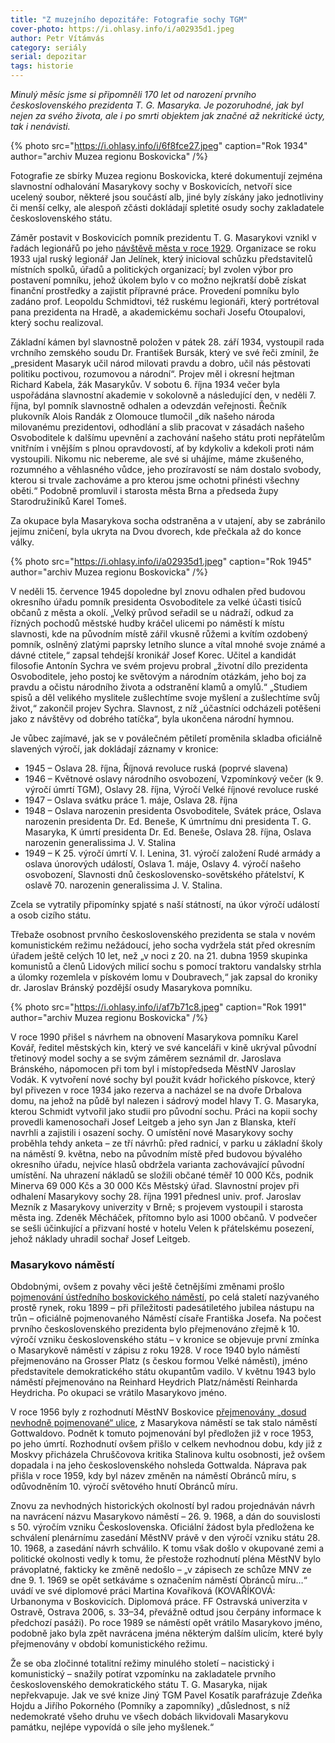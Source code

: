 ```yaml
---
title: "Z muzejního depozitáře: Fotografie sochy TGM"
cover-photo: https://i.ohlasy.info/i/a02935d1.jpeg
author: Petr Vítámvás
category: seriály
serial: depozitar
tags: historie
---
```


*Minulý měsíc jsme si připomněli 170 let od narození prvního československého prezidenta T. G. Masaryka. Je pozoruhodné, jak byl nejen za svého života, ale i po smrti objektem jak značné až nekritické úcty, tak i nenávisti.*

{% photo src="https://i.ohlasy.info/i/6f8fce27.jpeg" caption="Rok 1934" author="archiv Muzea regionu Boskovicka" /%}

Fotografie ze sbírky Muzea regionu Boskovicka, které dokumentují zejména slavnostní odhalování Masarykovy sochy v Boskovicích, netvoří sice ucelený soubor, některé jsou součástí alb, jiné byly získány jako jednotliviny či menší celky, ale alespoň zčásti dokládají spletité osudy sochy zakladatele československého státu. 

Záměr postavit v Boskovicích pomník prezidentu T. G. Masarykovi vznikl v řadách legionářů po jeho [návštěvě města v roce 1929](https://ohlasy.info/clanky/2018/11/obraz-tgm). Organizace se roku 1933 ujal ruský legionář Jan Jelínek, který inicioval schůzku představitelů místních spolků, úřadů a politických organizací; byl zvolen výbor pro postavení pomníku, jehož úkolem bylo v co možno nejkratší době získat finanční prostředky a zajistit přípravné práce. Provedení pomníku bylo zadáno prof. Leopoldu Schmidtovi, též ruskému legionáři, který portrétoval pana prezidenta na Hradě, a akademickému sochaři Josefu Otoupalovi, který sochu realizoval.

Základní kámen byl slavnostně položen v pátek 28. září 1934, vystoupil rada vrchního zemského soudu Dr. František Bursák, který ve své řeči zmínil, že „president Masaryk učil národ milovati pravdu a dobro, učil nás pěstovati politiku poctivou, rozumovou a národní“. Projev měl i okresní hejtman Richard Kabela, žák Masarykův. V sobotu 6. října 1934 večer byla uspořádána slavnostní akademie v sokolovně a následující den, v neděli 7. října, byl pomník slavnostně odhalen a odevzdán veřejnosti. Řečník plukovník Alois Randák z Olomouce tlumočil „dík našeho národa milovanému prezidentovi, odhodlání a slib pracovat v zásadách našeho Osvoboditele k dalšímu upevnění a zachování našeho státu proti nepřátelům vnitřním i vnějším s plnou opravdovostí, ať by kdykoliv a kdekoli proti nám vystoupili. Nikomu nic nebereme, ale své si uhájíme, máme zkušeného, rozumného a věhlasného vůdce, jeho prozíravostí se nám dostalo svobody, kterou si trvale zachováme a pro kterou jsme ochotni přinésti všechny oběti.“ Podobně promluvil i starosta města Brna a předseda župy Starodružiníků Karel Tomeš.

Za okupace byla Masarykova socha odstraněna a v utajení, aby se zabránilo jejímu zničení, byla ukryta na Dvou dvorech, kde přečkala až do konce války.

{% photo src="https://i.ohlasy.info/i/a02935d1.jpeg" caption="Rok 1945" author="archiv Muzea regionu Boskovicka" /%}

V neděli 15. července 1945 dopoledne byl znovu odhalen před budovou okresního úřadu pomník presidenta Osvoboditele za velké účasti tisíců občanů z města a okolí. „Velký průvod seřadil se u nádraží, odkud za řízných pochodů městské hudby kráčel ulicemi po náměstí k místu slavnosti, kde na původním místě zářil vkusně růžemi a kvítím ozdobený pomník, oslněný zlatými paprsky letního slunce a vítal mnohé svoje známé a dávné ctitele,“ zapsal tehdejší kronikář Josef Korec. Učitel a kandidát filosofie Antonín Sychra ve svém projevu probral „životní dílo prezidenta Osvoboditele, jeho postoj ke světovým a národním otázkám, jeho boj za pravdu a očistu národního života a odstranění klamů a omylů.“ „Studiem spisů a děl velikého myslitele zušlechtíme svoje myšlení a zušlechtíme svůj život,“ zakončil projev Sychra. Slavnost, z níž „účastníci odcházeli potěšeni jako z návštěvy od dobrého tatíčka“, byla ukončena národní hymnou.

Je vůbec zajímavé, jak se v poválečném pětiletí proměnila skladba oficiálně slavených výročí, jak dokládají záznamy v kronice:

* 1945 – Oslava 28. října, Říjnová revoluce ruská (poprvé slavena)
* 1946 – Květnové oslavy národního osvobození, Vzpomínkový večer (k 9. výročí úmrtí TGM), Oslavy 28. října, Výročí Velké říjnové revoluce ruské
* 1947 – Oslava svátku práce 1. máje, Oslava 28. října
* 1948 – Oslava narozenin presidenta Osvoboditele, Svátek práce, Oslava narozenin presidenta Dr. Ed. Beneše, K úmrtnímu dni presidenta T. G. Masaryka, K úmrtí presidenta Dr. Ed. Beneše, Oslava 28. října, Oslava narozenin generalissima J. V. Stalina
* 1949 – K 25. výročí úmrtí V. I. Lenina, 31. výročí založení Rudé armády a oslava únorových událostí, Oslava 1. máje, Oslavy 4. výročí našeho osvobození, Slavnosti dnů československo-sovětského přátelství, K oslavě 70. narozenin generalissima J. V. Stalina.

Zcela se vytratily připomínky spjaté s naší státností, na úkor výročí událostí a osob cizího státu.

Třebaže osobnost prvního československého prezidenta se stala v novém komunistickém režimu nežádoucí, jeho socha vydržela stát před okresním úřadem ještě celých 10 let, než „v noci z 20. na 21. dubna 1959 skupinka komunistů a členů Lidových milicí sochu s pomocí traktoru vandalsky strhla a úlomky rozemlela v pískovém lomu v Doubravech,“ jak zapsal do kroniky dr. Jaroslav Bránský pozdější osudy Masarykova pomníku.

{% photo src="https://i.ohlasy.info/i/af7b71c8.jpeg" caption="Rok 1991" author="archiv Muzea regionu Boskovicka" /%}

V roce 1990 přišel s návrhem na obnovení Masarykova pomníku Karel Kovář, ředitel městských kin, který ve své kanceláři v kině ukrýval původní třetinový model sochy a se svým záměrem seznámil dr. Jaroslava Bránského, nápomocen při tom byl i místopředseda MěstNV Jaroslav Vodák.  K vytvoření nové sochy byl použit kvádr hořického pískovce, který byl přivezen v roce 1934 jako rezerva a nacházel se na dvoře Drbalova domu, na jehož na půdě byl nalezen i sádrový model hlavy T. G. Masaryka, kterou Schmidt vytvořil jako studii pro původní sochu. Práci na kopii sochy provedli kamenosochaři Josef Leitgeb a jeho syn Jan z Blanska, kteří navrhli a zajistili i osazení sochy. O umístění nové Masarykovy sochy proběhla tehdy anketa – ze tří návrhů: před radnicí, v parku u základní školy na náměstí 9. května, nebo na původním místě před budovou bývalého okresního úřadu, nejvíce hlasů obdržela varianta zachovávající původní umístění. Na uhrazení nákladů se složili občané téměř 10 000 Kčs, podnik Minerva 69 000 Kčs a 30 000 Kčs Městský úřad. Slavnostní projev při odhalení Masarykovy sochy 28. října 1991 přednesl univ. prof. Jaroslav Mezník z Masarykovy univerzity v Brně; s projevem vystoupil i starosta města ing. Zdeněk Měcháček, přítomno bylo asi 1000 občanů. V podvečer se sešli účinkující a přizvaní hosté v hotelu Velen k přátelskému posezení, jehož náklady uhradil sochař Josef Leitgeb.

### Masarykovo náměstí

Obdobnými, ovšem z povahy věci ještě četnějšími změnami prošlo [pojmenování ústředního boskovického náměstí](https://ohlasy.info/clanky/2015/09/mapy-boskovic.html), po celá staletí nazývaného prostě rynek, roku 1899 – při příležitosti padesátiletého jubilea nástupu na trůn – oficiálně pojmenovaného Náměstí císaře Františka Josefa. Na počest prvního československého prezidenta bylo přejmenováno zřejmě k 10. výročí vzniku československého státu – v kronice se objevuje první zmínka o Masarykově náměstí v zápisu z roku 1928. V roce 1940 bylo náměstí přejmenováno na Grosser Platz (s českou formou Velké náměstí), jméno představitele demokratického státu okupantům vadilo. V květnu 1943 bylo náměstí přejmenováno na Reinhard Heydrich Platz/náměstí Reinharda Heydricha. Po okupaci se vrátilo Masarykovo jméno. 

V roce 1956 byly z rozhodnutí MěstNV Boskovice [přejmenovány „dosud nevhodně pojmenované“ ulice](https://ohlasy.info/clanky/2015/11/nazvy-ulic.html), z Masarykova náměstí se tak stalo náměstí Gottwaldovo. Podnět k tomuto pojmenování byl předložen již v roce 1953, po jeho úmrtí. Rozhodnutí ovšem přišlo v celkem nevhodnou dobu, kdy již z Moskvy přicházela Chruščovova kritika Stalinova kultu osobnosti, jež ovšem dopadala i na jeho československého nohsleda Gottwalda. Náprava pak přišla v roce 1959, kdy byl název změněn na náměstí Obránců míru, s odůvodněním 10. výročí světového hnutí Obránců míru.

Znovu za nevhodných historických okolností byl radou projednáván návrh na navrácení názvu Masarykovo náměstí – 26. 9. 1968, a dán do souvislosti s 50. výročím vzniku Československa. Oficiální žádost byla předložena ke schválení plenárnímu zasedání MěstNV právě v den výročí vzniku státu 28. 10. 1968, a zasedání návrh schválilo. K tomu však došlo v okupované zemi a politické okolnosti vedly k tomu, že přestože rozhodnutí pléna MěstNV bylo právoplatné, fakticky ke změně nedošlo – „v zápisech ze schůze MNV ze dne 9. 1. 1969 se opět setkáváme s označením náměstí Obránců míru…“ uvádí ve své diplomové práci Martina Kovaříková (KOVAŘÍKOVÁ: Urbanonyma v Boskovicích. Diplomová práce. FF Ostravská univerzita v Ostravě, Ostrava 2006, s. 33–34, převážně odtud jsou čerpány informace k předchozí pasáži). Po roce 1989 se náměstí opět vrátilo Masarykovo jméno, podobně jako byla zpět navrácena jména některým dalším ulicím, které byly přejmenovány v období komunistického režimu.

Že se oba zločinné totalitní režimy minulého století – nacistický i komunistický – snažily potírat vzpomínku na zakladatele prvního československého demokratického státu T. G. Masaryka, nijak nepřekvapuje. Jak ve své knize Jiný TGM Pavel Kosatík parafrázuje Zdeňka Hojdu a Jiřího Pokorného (Pomníky a zapomníky) „důslednost, s níž nedemokraté všeho druhu ve všech dobách likvidovali Masarykovu památku, nejlépe vypovídá o síle jeho myšlenek.“
